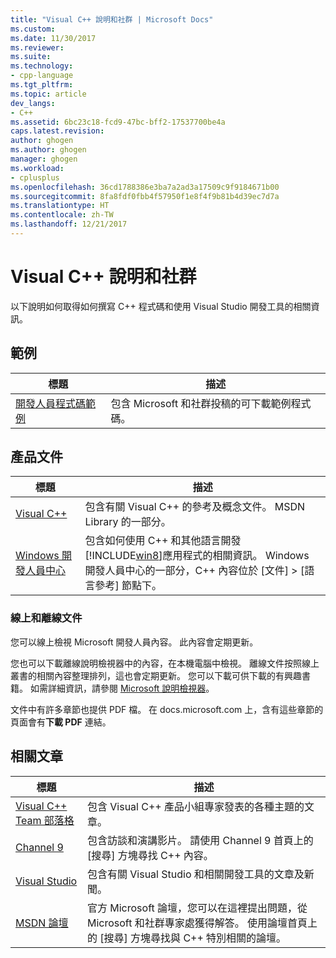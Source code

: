 ```yaml
---
title: "Visual C++ 說明和社群 | Microsoft Docs"
ms.custom: 
ms.date: 11/30/2017
ms.reviewer: 
ms.suite: 
ms.technology:
- cpp-language
ms.tgt_pltfrm: 
ms.topic: article
dev_langs:
- C++
ms.assetid: 6bc23c18-fcd9-47bc-bff2-17537700be4a
caps.latest.revision: 
author: ghogen
ms.author: ghogen
manager: ghogen
ms.workload:
- cplusplus
ms.openlocfilehash: 36cd1788386e3ba7a2ad3a17509c9f9184671b00
ms.sourcegitcommit: 8fa8fdf0fbb4f57950f1e8f4f9b81b4d39ec7d7a
ms.translationtype: HT
ms.contentlocale: zh-TW
ms.lasthandoff: 12/21/2017
---
```

# <a name="visual-c-help-and-community"></a>Visual C++ 說明和社群

以下說明如何取得如何撰寫 C++ 程式碼和使用 Visual Studio 開發工具的相關資訊。

## <a name="samples"></a>範例

|標題|描述|
|-----------|-----------------|
|[開發人員程式碼範例](http://go.microsoft.com/fwlink/p/?LinkId=256533)|包含 Microsoft 和社群投稿的可下載範例程式碼。|

## <a name="product-documentation"></a>產品文件

|標題|描述|
|-----------|-----------------|
|[Visual C++](visual-cpp-in-visual-studio.md)|包含有關 Visual C++ 的參考及概念文件。 MSDN Library 的一部分。|
|[Windows 開發人員中心](http://go.microsoft.com/fwlink/p/?LinkId=256534)|包含如何使用 C++ 和其他語言開發 [!INCLUDE[win8](build/reference/includes/win8_md.md)]應用程式的相關資訊。 Windows 開發人員中心的一部分，C++ 內容位於 [文件] > [語言參考] 節點下。|

### <a name="online-and-offline-documentation"></a>線上和離線文件

您可以線上檢視 Microsoft 開發人員內容。 此內容會定期更新。

您也可以下載離線說明檢視器中的內容，在本機電腦中檢視。 離線文件按照線上叢書的相關內容整理排列，這也會定期更新。 您可以下載可供下載的有興趣書籍。 如需詳細資訊，請參閱 [Microsoft 說明檢視器](/visualstudio/ide/microsoft-help-viewer)。

文件中有許多章節也提供 PDF 檔。 在 docs.microsoft.com 上，含有這些章節的頁面會有**下載 PDF** 連結。

## <a name="related-articles"></a>相關文章

|標題|描述|
|-----------|-----------------|
|[Visual C++ Team 部落格](http://go.microsoft.com/fwlink/p/?LinkId=256537)|包含 Visual C++ 產品小組專家發表的各種主題的文章。|
|[Channel 9](http://go.microsoft.com/fwlink/p/?LinkId=251694)|包含訪談和演講影片。 請使用 Channel 9 首頁上的 [搜尋] 方塊尋找 C++ 內容。|
|[Visual Studio](http://go.microsoft.com/fwlink/p/?LinkId=256535)|包含有關 Visual Studio 和相關開發工具的文章及新聞。|
|[MSDN 論壇](http://go.microsoft.com/fwlink/p/?LinkId=256538)|官方 Microsoft 論壇，您可以在這裡提出問題，從 Microsoft 和社群專家處獲得解答。 使用論壇首頁上的 [搜尋] 方塊尋找與 C++ 特別相關的論壇。|